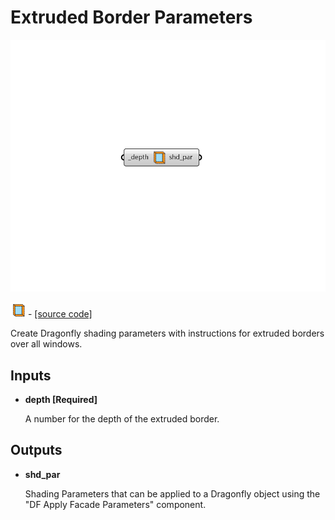 # Extruded Border Parameters

![](../../.gitbook/assets/Extruded_Border_Parameters.png)

![](../../.gitbook/assets/Extruded_Border_Parameters%20%281%29.png) - [\[source code\]](https://github.com/ladybug-tools/dragonfly-grasshopper/blob/master/dragonfly_grasshopper/src//DF%20Extruded%20Border%20Parameters.py)

Create Dragonfly shading parameters with instructions for extruded borders over all windows.

## Inputs

* **depth \[Required\]**

  A number for the depth of the extruded border. 

## Outputs

* **shd\_par**

  Shading Parameters that can be applied to a Dragonfly object using the "DF Apply Facade Parameters" component. 

